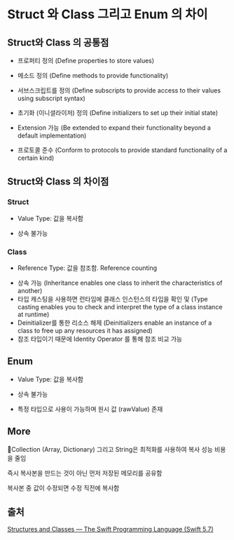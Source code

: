# Struct 와 Class 그리고 Enum 의 차이

## Struct와 Class 의 공통점

* 프로퍼티 정의 (Define properties to store values)

* 메소드 정의 (Define methods to provide functionality)

* 서브스크립트를 정의 (Define subscripts to provide access to their values using subscript syntax)

* 초기화 (이니셜라이저) 정의 (Define initializers to set up their initial state)

* Extension 가능 (Be extended to expand their functionality beyond a default implementation)

* 프로토콜 준수 (Conform to protocols to provide standard functionality of a certain kind)



## Struct와 Class 의 차이점

### Struct

* Value Type: 값을 복사함

* 상속 불가능

### Class

* Reference Type: 값을 참조함. Reference counting
- 상속 가능 (Inheritance enables one class to inherit the characteristics of another)
- 타입 캐스팅을 사용하면 런타임에 클래스 인스턴스의 타입을 확인 및 (Type casting enables you to check and interpret the type of a class instance at runtime)
- Deinitializer를 통한 리소스 해제 (Deinitializers enable an instance of a class to free up any resources it has assigned)
- 참조 타입이기 때문에 Identity Operator 를 통해 참조 비교 가능



## Enum

* Value Type: 값을 복사함

* 상속 불가능

* 특정 타입으로 사용이 가능하며 원시 값 (rawValue) 존재 



## More

Collection (Array, Dictionary) 그리고 String은 최적화를 사용하여 복사 성능 비용을 줄임

즉시 복사본을 만드는 것이 아닌 먼저 저장된 메모리를 공유함

복사본 중 값이 수정되면 수정 직전에 복사함



## 출처

[Structures and Classes &mdash; The Swift Programming Language (Swift 5.7)](https://docs.swift.org/swift-book/LanguageGuide/ClassesAndStructures.html)
